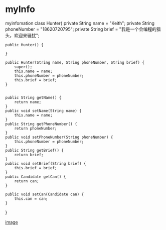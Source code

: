 # myInfo
myinfomation
class Hunter{
	private String name = "Keith";
	private String phoneNumber = "18620720795";
	private String brief = "我是一个会编程的猎头，欢迎来骚扰";
		
	public Hunter() {
		
	}
	
	public Hunter(String name, String phoneNumber, String brief) {
		super();
		this.name = name;
		this.phoneNumber = phoneNumber;
		this.brief = brief;
	}
	
	
	public String getName() {
		return name;
	}
	public void setName(String name) {
		this.name = name;
	}
	public String getPhoneNumber() {
		return phoneNumber;
	}
	public void setPhoneNumber(String phoneNumber) {
		this.phoneNumber = phoneNumber;
	}
	public String getBrief() {
		return brief;
	}
	public void setBrief(String brief) {
		this.brief = brief;
	}
	public Candidate getCan() {
		return can;
	}

	public void setCan(Candidate can) {
		this.can = can;
	}
}

[image](https://github.com/junmaoluo/myInfo/blob/master/2%E7%8C%8E%E5%A4%B4%E8%B4%A6%E5%8F%B7.jpg)

